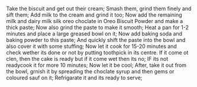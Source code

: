 Take the biscuit and get out their cream;
Smash them, grind them finely and sift them;
Add milk to the cream and grind it too;
Now add the remaining milk and dairy milk silk oreo choclate in Oreo Biscuit Powder and make a thick paste;
Now also grind the paste to make it smooth;
Heat a pan for 1-2 minutes and place a large greased bowl on it;
Now add baking soda and baking powder to this paste;
And quickly shift the paste into the bowl and also cover it with some stuffing;
Now let it cook for 15-20 minutes and check wether its done or not by putting  toothpick in its centre. If it come ot clen, then the cake is ready but if it come wet then its no;
IF its not readycook it for more 10 minutes;
Now let it be cool;
After, take it out from the bowl, grnish it by spreading the choclate syrup and then gems or coloured sauf on it;
Refrigarate it and its ready to serve;